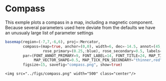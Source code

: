 # Compass

This exmple plots a compass in a map, including a magnetic component.
Because several parameters used here deviate from the defaults we have
an unusualy large list of parameter settings

```julia
basemap(region=(-7,7,-6,6), proj=:Mercator,
        compass=(map=true, anchor=(0,0), width=6, dec=-14.5, annot=(45,10,5,30,10,2),
                 rose_primary=(0.25,:blue), rose_secondary=0.5, labels="", justify=:CM),
        par=(FONT_ANNOT_PRIMARY=9, FONT_LABEL=14, FONT_TITLE=24, MAP_TITLE_OFFSET="7p",
             MAP_VECTOR_SHAPE=0.5, MAP_TICK_PEN_SECONDARY="thinner,red", MAP_TICK_PEN_PRIMARY="thinner,blue"),
        figsize=15, savefig="compass.png", show=true)
```

```@raw html
<img src="../figs/compass.png" width="500" class="center"/>
```